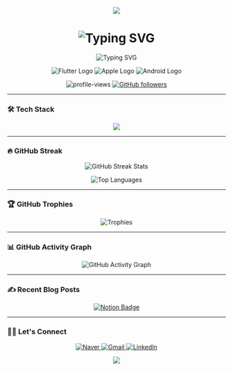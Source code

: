 <!-- 헤더 -->
<p align="center">
    <img src="https://capsule-render.vercel.app/api?type=waving&color=0:00A3E0,100:005C99&height=200&section=header&text=Hello%20World!&fontSize=50&fontColor=FFFFFF&animation=twinkling&fontAlignY=40" />
</p>

<h1 align="center">
    <img src="https://readme-typing-svg.demolab.com?font=Dancing+Script&size=40&pause=1000&color=00A3E0&center=true&vCenter=true&width=435&lines=Hello,%20I'm%20Inu%20!;Welcome%20to%20My%20Profile!" alt="Typing SVG" />
</h1>

<p align="center">
    <img src="https://readme-typing-svg.demolab.com?font=Fira+Code&size=22&pause=800&center=true&width=435&lines=Mobile+App+Developer;iOS+Developer;Android+Developer;Flutter+Developer" alt="Typing SVG" />
</p>

<p align="center">
    <img src="https://github.com/user-attachments/assets/2094ea36-4bb3-4e90-8a12-c2332a39a09a" alt="Flutter Logo" />
    <img src="https://github.com/user-attachments/assets/512c46a5-2f52-4dd0-9067-5e756538b496" alt="Apple Logo" />
    <img src="https://github.com/user-attachments/assets/9e7728c6-afca-4af2-b079-8f04fece400c" alt="Android Logo" />
</p>

<p align="center">
    <img src="https://komarev.com/ghpvc/?username=innoo47&label=Profile%20views&color=0e75b6&style=flat" alt="profile-views" /> 
    <a href="https://github.com/innoo47?tab=followers"><img src="https://img.shields.io/github/followers/innoo47?label=Followers&style=social" alt="GitHub followers" /></a>
</p>

---

### 🛠 Tech Stack

<p align="center">
  <a href="https://skillicons.dev">
    <img src="https://skillicons.dev/icons?i=java,swift,dart,androidstudio,apple,flutter,spring,idea,eclipse,vscode,vim,linux,ubuntu,arduino,raspberrypi,firebase,sqlite,c,cpp,py,js,anaconda,notion,github,figma&perline=13" />
  </a>
</p>

---

### 🔥 GitHub Streak

<!-- GitHub 통계 -->

<p align="center">
<!--     <img src="https://github-readme-stats.vercel.app/api?username=innoo47&show_icons=true&theme=tokyonight&hide_border=true" alt="GitHub Stats" /> -->
    <img src="https://github-readme-streak-stats.herokuapp.com?user=innoo47&hide_border=true&date_format=M%20j%5B%2C%20Y%5D" alt="GitHub Streak Stats" />
</p>

<p align="center">
    <img src="https://github-readme-stats.vercel.app/api/top-langs/?username=innoo47&layout=compact&hide_border=true" alt="Top Languages" />
</p>

---

### 🏆 GitHub Trophies
<p align="center">
    <img src="https://github-profile-trophy.vercel.app/?username=innoo47&no-frame=true&margin-w=15" alt="Trophies" />
</p>

---

### 📊 GitHub Activity Graph
<p align="center">
    <img src="https://github-readme-activity-graph.vercel.app/graph?username=innoo47&theme=minimal" alt="GitHub Activity Graph" />
</p>

---

### ✍️ Recent Blog Posts
<p align="center">
    <a href="https://www.notion.so/4d18bab9036f4e97bd4929f5f83e68b3">
        <img src="https://img.shields.io/badge/Notion-000000?style=for-the-badge&logo=notion&logoColor=white" alt="Notion Badge" />
    </a>
</p>

---

### 🧑‍💻 Let's Connect
<p align="center">
    <a href="mailto:i0n4h0o7@naver.com">
        <img src="https://img.shields.io/badge/Naver-23A254?style=for-the-badge&logo=naver&logoColor=white" alt="Naver" />
    </a>
    <a href="mailto:i0n4h0o7@gmail.com">
        <img src="https://img.shields.io/badge/Gmail-D14836?style=for-the-badge&logo=gmail&logoColor=white" alt="Gmail" />
    </a>
     <a href="https://linkedin.com/in/인호-박-262803328">
        <img src="https://img.shields.io/badge/LinkedIn-0077B5?style=for-the-badge&logo=linkedin&logoColor=white" alt="LinkedIn" />
    </a>
</p>

<!-- 푸터 -->
<p align="center">
    <img src="https://capsule-render.vercel.app/api?type=waving&color=0:005C99,100:00A3E0&height=200&section=footer&text=Thank%20You%20for%20visiting!&fontSize=30&fontColor=FFFFFF" />
</p>
